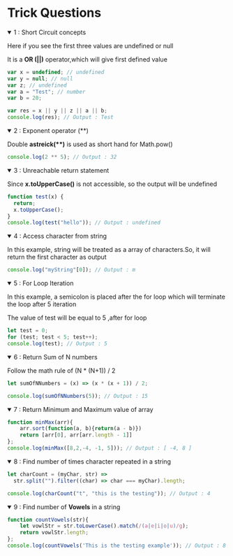 # Trick Questions

<details open>
  <summary>1 : Short Circuit concepts</summary>
  <p>Here if you see the first three values are undefined or null</p>
  <p>It is a <b>OR (||)</b> operator,which will give first defined value</p>

```js
var x = undefined; // undefined
var y = null; // null
var z; // undefined
var a = "Test"; // number
var b = 20;

var res = x || y || z || a || b;
console.log(res); // Output : Test
```
</details>

<details open>
  <summary>2 : Exponent operator (**)</summary>
  <p>Double <b>astreick(**)</b> is used as short hand for Math.pow()</p>

```js
console.log(2 ** 5); // Output : 32
```
</details>

<details open>
  <summary>3 : Unreachable return statement</summary>
  <p>Since <b>x.toUpperCase()</b> is not accessible, so the output will be undefined</p>

```js
function test(x) {
  return;
  x.toUpperCase();
}
console.log(test("hello")); // Output : undefined
```
</details>

<details open>
  <summary>4 : Access character from string</summary>
  <p>In this example, string will be treated as a array of characters.So, it will return the first character as output</p>

```js
console.log("myString"[0]); // Output : m
```
</details>

<details open>
  <summary>5 : For Loop Iteration</summary>
  <p>In this example, a semicolon is placed after the for loop which will terminate the loop after 5 iteration</p>
  <p>The value of test will be equal to 5 ,after for loop</p>

```js
let test = 0;
for (test; test < 5; test++);
console.log(test); // Output : 5
```
</details>

<details open>
  <summary>6 : Return Sum of N numbers</summary>
  <p> Follow the math rule of (N * (N+1)) / 2</p>

```js
let sumOfNNumbers = (x) => (x * (x + 1)) / 2;

console.log(sumOfNNumbers(5)); // Output : 15
```
</details>

<details open>
  <summary>7 : Return Minimum and Maximum value of array</summary>

```js
function minMax(arr){
    arr.sort(function(a, b){return(a - b)})
    return [arr[0], arr[arr.length - 1]]
};
console.log(minMax([8,2,-4, -1, 5])); // Output : [ -4, 8 ]
```
</details>

<details open>
  <summary>8 : Find number of times character repeated in a string</summary>

```js
let charCount = (myChar, str) =>
  str.split("").filter((char) => char === myChar).length;

console.log(charCount("t", "this is the testing")); // Output : 4
```
</details>

<details open>
  <summary>9 : Find number of <b>Vowels</b> in a string</summary>

```js
function countVowels(str){
    let vowlStr = str.toLowerCase().match(/(a|e|i|o|u)/g);
    return vowlStr.length;
};
console.log(countVowels('This is the testing example')); // Output : 8
```
</details>
